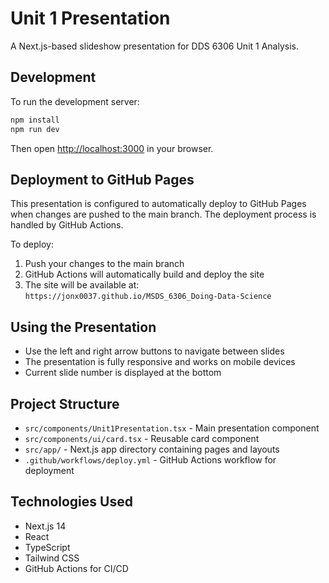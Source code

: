 # Unit 1 Presentation

A Next.js-based slideshow presentation for DDS 6306 Unit 1 Analysis.

## Development

To run the development server:

```bash
npm install
npm run dev
```

Then open [http://localhost:3000](http://localhost:3000) in your browser.

## Deployment to GitHub Pages

This presentation is configured to automatically deploy to GitHub Pages when changes are pushed to the main branch. The deployment process is handled by GitHub Actions.

To deploy:

1. Push your changes to the main branch
2. GitHub Actions will automatically build and deploy the site
3. The site will be available at: `https://jonx0037.github.io/MSDS_6306_Doing-Data-Science`

## Using the Presentation

- Use the left and right arrow buttons to navigate between slides
- The presentation is fully responsive and works on mobile devices
- Current slide number is displayed at the bottom

## Project Structure

- `src/components/Unit1Presentation.tsx` - Main presentation component
- `src/components/ui/card.tsx` - Reusable card component
- `src/app/` - Next.js app directory containing pages and layouts
- `.github/workflows/deploy.yml` - GitHub Actions workflow for deployment

## Technologies Used

- Next.js 14
- React
- TypeScript
- Tailwind CSS
- GitHub Actions for CI/CD
